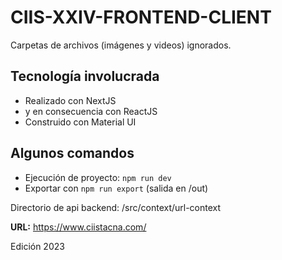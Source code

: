 # CIIS-XXIV-FRONTEND-CLIENT

Carpetas de archivos (imágenes y videos) ignorados. 

## Tecnología involucrada
* Realizado con NextJS
* y en consecuencia con ReactJS
* Construido con Material UI
  
## Algunos comandos
* Ejecución de proyecto: `npm run dev`
* Exportar con `npm run export` (salida en /out)

Directorio de api backend: /src/context/url-context

**URL:** https://www.ciistacna.com/

Edición 2023
